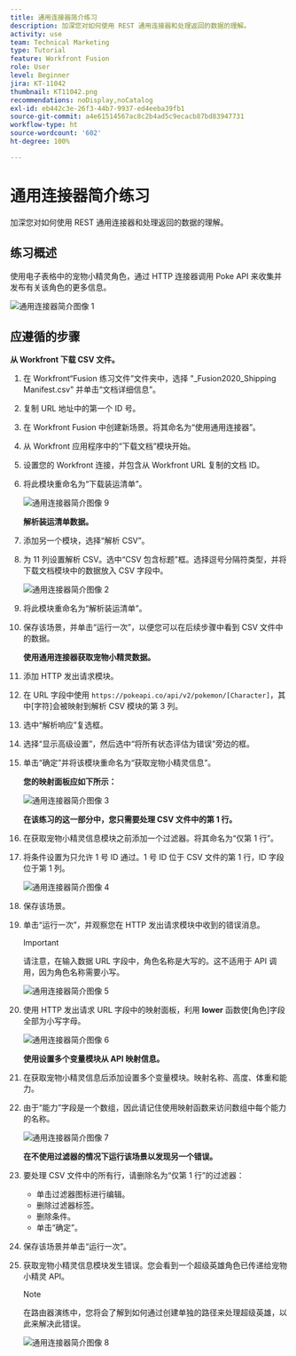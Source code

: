 ```yaml
---
title: 通用连接器简介练习
description: 加深您对如何使用 REST 通用连接器和处理返回的数据的理解。
activity: use
team: Technical Marketing
type: Tutorial
feature: Workfront Fusion
role: User
level: Beginner
jira: KT-11042
thumbnail: KT11042.png
recommendations: noDisplay,noCatalog
exl-id: eb442c3e-26f3-44b7-9937-ed4eeba39fb1
source-git-commit: a4e61514567ac8c2b4ad5c9ecacb87bd83947731
workflow-type: ht
source-wordcount: '602'
ht-degree: 100%

---
```


# 通用连接器简介练习

加深您对如何使用 REST 通用连接器和处理返回的数据的理解。

## 练习概述

使用电子表格中的宠物小精灵角色，通过 HTTP 连接器调用 Poke API 来收集并发布有关该角色的更多信息。

![通用连接器简介图像 1](../12-exercises/assets/introduction-to-universal-connectors-walkthrough-1.png)

## 应遵循的步骤

**从 Workfront 下载 CSV 文件。**

1. 在 Workfront“Fusion 练习文件”文件夹中，选择 &quot;_Fusion2020_Shipping Manifest.csv&quot; 并单击“文档详细信息”。
1. 复制 URL 地址中的第一个 ID 号。
1. 在 Workfront Fusion 中创建新场景。将其命名为“使用通用连接器”。
1. 从 Workfront 应用程序中的“下载文档”模块开始。
1. 设置您的 Workfront 连接，并包含从 Workfront URL 复制的文档 ID。
1. 将此模块重命名为“下载装运清单”。

   ![通用连接器简介图像 9](../12-exercises/assets/introduction-to-universal-connectors-walkthrough-9.png)

   **解析装运清单数据。**

1. 添加另一个模块，选择“解析 CSV”。
1. 为 11 列设置解析 CSV。选中“CSV 包含标题”框。选择逗号分隔符类型，并将下载文档模块中的数据放入 CSV 字段中。

   ![通用连接器简介图像 2](../12-exercises/assets/introduction-to-universal-connectors-walkthrough-2.png)

1. 将此模块重命名为“解析装运清单”。
1. 保存该场景，并单击“运行一次”，以便您可以在后续步骤中看到 CSV 文件中的数据。

   **使用通用连接器获取宠物小精灵数据。**

1. 添加 HTTP 发出请求模块。
1. 在 URL 字段中使用 `https://pokeapi.co/api/v2/pokemon/[Character]`，其中[字符]会被映射到解析 CSV 模块的第 3 列。
1. 选中“解析响应”复选框。
1. 选择“显示高级设置”，然后选中“将所有状态评估为错误”旁边的框。
1. 单击“确定”并将该模块重命名为“获取宠物小精灵信息”。

   **您的映射面板应如下所示：**

   ![通用连接器简介图像 3](../12-exercises/assets/introduction-to-universal-connectors-walkthrough-3.png)

   **在该练习的这一部分中，您只需要处理 CSV 文件中的第 1 行。**

1. 在获取宠物小精灵信息模块之前添加一个过滤器。将其命名为“仅第 1 行”。
1. 将条件设置为只允许 1 号 ID 通过。1 号 ID 位于 CSV 文件的第 1 行，ID 字段位于第 1 列。

   ![通用连接器简介图像 4](../12-exercises/assets/introduction-to-universal-connectors-walkthrough-4.png)

1. 保存该场景。
1. 单击“运行一次”，并观察您在 HTTP 发出请求模块中收到的错误消息。

   >[!IMPORTANT]
   >
   >请注意，在输入数据 URL 字段中，角色名称是大写的。这不适用于 API 调用，因为角色名称需要小写。

   ![通用连接器简介图像 5](../12-exercises/assets/introduction-to-universal-connectors-walkthrough-5.png)

1. 使用 HTTP 发出请求 URL 字段中的映射面板，利用 **lower** 函数使[角色]字段全部为小写字母。

   ![通用连接器简介图像 6](../12-exercises/assets/introduction-to-universal-connectors-walkthrough-6.png)

   **使用设置多个变量模块从 API 映射信息。**

1. 在获取宠物小精灵信息后添加设置多个变量模块。映射名称、高度、体重和能力。
1. 由于“能力”字段是一个数组，因此请记住使用映射函数来访问数组中每个能力的名称。

   ![通用连接器简介图像 7](../12-exercises/assets/introduction-to-universal-connectors-walkthrough-7.png)

   **在不使用过滤器的情况下运行该场景以发现另一个错误。**

1. 要处理 CSV 文件中的所有行，请删除名为“仅第 1 行”的过滤器：

   + 单击过滤器图标进行编辑。
   + 删除过滤器标签。
   + 删除条件。
   + 单击“确定”。

1. 保存该场景并单击“运行一次”。
1. 获取宠物小精灵信息模块发生错误。您会看到一个超级英雄角色已传递给宠物小精灵 API。

   >[!NOTE]
   >
   >在路由器演练中，您将会了解到如何通过创建单独的路径来处理超级英雄，以此来解决此错误。

   ![通用连接器简介图像 8](../12-exercises/assets/introduction-to-universal-connectors-walkthrough-8.png)

